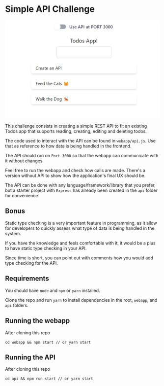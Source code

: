 # Simple API Challenge

![Screenshot](screenshot.png)

This challenge consists in creating a simple REST API to fit an existing Todos app that supports reading, creating, editing and deleting todos.

The code used to interact with the API can be found in `webapp/api.js`. Use that as reference to how data is being handled in the frontend.

The API should run on `Port 3000` so that the webapp can communicate with it without changes.

Feel free to run the webapp and check how calls are made. There's a version without API to show how the application's final UX should be.

The API can be done with any language/framework/library that you prefer, but a starter project with `Express` has already been created in the `api` folder for convenience.

## Bonus
Static type checking is a very important feature in programming, as it allow for developers to quickly assess what type of data is being handled in the system.

If you have the knowledge and feels comfortable with it, it would be a plus to have static type checking in your API.

Since time is short, you can point out with comments how you would add type checking for the API.


## Requirements
You should have `node` and `npm` or `yarn` installed.

Clone the repo and run `yarn` to install dependencies in the root, `webapp`, and `api` folders.

## Running the webapp

After cloning this repo
```
cd webapp && npm start // or yarn start
```

## Running the API

After cloning this repo
```
cd api && npm run start // or yarn start
```